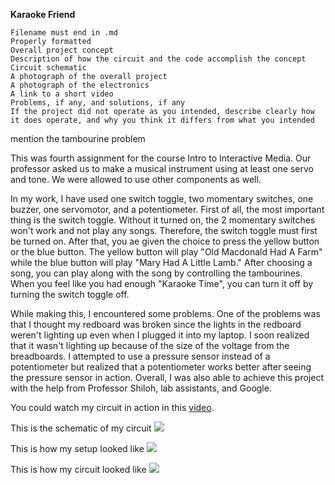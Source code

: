 **Karaoke Friend**


    Filename must end in .md
    Properly formatted
    Overall project concept
    Description of how the circuit and the code accomplish the concept
    Circuit schematic
    A photograph of the overall project
    A photograph of the electronics
    A link to a short video
    Problems, if any, and solutions, if any
    If the project did not operate as you intended, describe clearly how it does operate, and why you think it differs from what you intended

mention the tambourine problem

This was fourth assignment for the course Intro to Interactive Media.
Our professor asked us to make a musical instrument using at least one servo and tone. 
We were allowed to use other components as well.

In my work, I have used one switch toggle, two momentary switches, one buzzer, one servomotor, and a potentiometer.
First of all, the most important thing is the switch toggle. Without it turned on, the 2 momentary switches won't work
and not play any songs. Therefore, the switch toggle must first be turned on. After that, you ae given the choice to 
press the yellow button or the blue button. The yellow button will play "Old Macdonald Had A Farm" while the blue button 
will play "Mary Had A Little Lamb." After choosing a song, you can play along with the song by controlling the tambourines.
When you feel like you had enough "Karaoke Time", you can turn it off by turning the switch toggle off.

While making this, I encountered some problems. One of the problems was that I thought my redboard was broken 
since the lights in the redboard weren't lighting up even when I plugged it into my laptop. 
I soon realized that it wasn't lighting up because of the size of the voltage from the breadboards. 
I attempted to use a pressure sensor instead of a potentiometer but realized that a potentiometer works better 
after seeing the pressure sensor in action. Overall, I was also able to achieve this project with the help 
from Professor Shiloh, lab assistants, and Google.

You could watch my circuit in action in this [video](https://youtu.be/7H3kJTmmnRE).

This is the schematic of my circuit
![](https://i.imgur.com/OjBxz26.png)

This is how my setup looked like
![](https://i.imgur.com/dKK63Xi.png)

This is how my circuit looked like
![](https://i.imgur.com/Rie1iJY.jpg)



